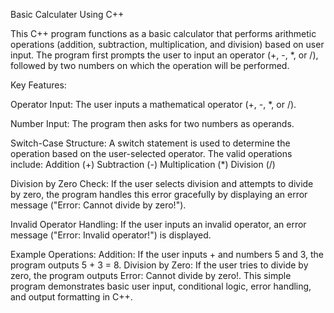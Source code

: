 Basic Calculater Using C++

This C++ program functions as a basic calculator that performs arithmetic operations (addition, subtraction, multiplication, and division) based on user input. The program first prompts the user to input an operator (+, -, *, or /), followed by two numbers on which the operation will be performed.

Key Features:

Operator Input:
The user inputs a mathematical operator (+, -, *, or /).

Number Input:
The program then asks for two numbers as operands.

Switch-Case Structure:
A switch statement is used to determine the operation based on the user-selected operator.
The valid operations include:
Addition (+)
Subtraction (-)
Multiplication (*)
Division (/)

Division by Zero Check:
If the user selects division and attempts to divide by zero, the program handles this error gracefully by displaying an error message ("Error: Cannot divide by zero!").

Invalid Operator Handling:
If the user inputs an invalid operator, an error message ("Error: Invalid operator!") is displayed.

Example Operations:
Addition: If the user inputs + and numbers 5 and 3, the program outputs 5 + 3 = 8.
Division by Zero: If the user tries to divide by zero, the program outputs Error: Cannot divide by zero!.
This simple program demonstrates basic user input, conditional logic, error handling, and output formatting in C++.
